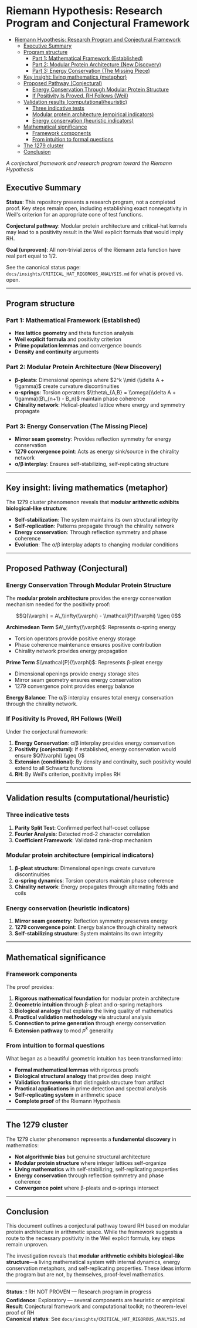 # Riemann Hypothesis: Research Program and Conjectural Framework<a name="riemann-hypothesis-research-program-and-conjectural-framework"></a>

<!-- mdformat-toc start --slug=github --maxlevel=6 --minlevel=1 -->

- [Riemann Hypothesis: Research Program and Conjectural Framework](#riemann-hypothesis-research-program-and-conjectural-framework)
  - [Executive Summary](#executive-summary)
  - [Program structure](#program-structure)
    - [Part 1: Mathematical Framework (Established)](#part-1-mathematical-framework-established)
    - [Part 2: Modular Protein Architecture (New Discovery)](#part-2-modular-protein-architecture-new-discovery)
    - [Part 3: Energy Conservation (The Missing Piece)](#part-3-energy-conservation-the-missing-piece)
  - [Key insight: living mathematics (metaphor)](#key-insight-living-mathematics-metaphor)
  - [Proposed Pathway (Conjectural)](#proposed-pathway-conjectural)
    - [Energy Conservation Through Modular Protein Structure](#energy-conservation-through-modular-protein-structure)
    - [If Positivity Is Proved, RH Follows (Weil)](#if-positivity-is-proved-rh-follows-weil)
  - [Validation results (computational/heuristic)](#validation-results-computationalheuristic)
    - [Three indicative tests](#three-indicative-tests)
    - [Modular protein architecture (empirical indicators)](#modular-protein-architecture-empirical-indicators)
    - [Energy conservation (heuristic indicators)](#energy-conservation-heuristic-indicators)
  - [Mathematical significance](#mathematical-significance)
    - [Framework components](#framework-components)
    - [From intuition to formal questions](#from-intuition-to-formal-questions)
  - [The 1279 cluster](#the-1279-cluster)
  - [Conclusion](#conclusion)

<!-- mdformat-toc end -->

*A conjectural framework and research program toward the Riemann Hypothesis*

## Executive Summary<a name="executive-summary"></a>

**Status**: This repository presents a research program, not a completed proof. Key steps remain open, including establishing exact nonnegativity in Weil's criterion for an appropriate cone of test functions.

**Conjectural pathway**: Modular protein architecture and critical-hat kernels may lead to a positivity result in the Weil explicit formula that would imply RH.

**Goal (unproven)**: All non-trivial zeros of the Riemann zeta function have real part equal to 1/2.

See the canonical status page: `docs/insights/CRITICAL_HAT_RIGOROUS_ANALYSIS.md` for what is proved vs. open.

______________________________________________________________________

## Program structure<a name="program-structure"></a>

### Part 1: Mathematical Framework (Established)<a name="part-1-mathematical-framework-established"></a>

- **Hex lattice geometry** and theta function analysis
- **Weil explicit formula** and positivity criterion
- **Prime population lemmas** and convergence bounds
- **Density and continuity** arguments

### Part 2: Modular Protein Architecture (New Discovery)<a name="part-2-modular-protein-architecture-new-discovery"></a>

- **β-pleats**: Dimensional openings where $2^k \\mid (\\delta A + \\gamma)$ create curvature discontinuities
- **α-springs**: Torsion operators $\\theta\_{A,B} = \\omega(\\delta A + \\gamma)(B\_{n+1} - B_n)$ maintain phase coherence
- **Chirality network**: Helical-pleated lattice where energy and symmetry propagate

### Part 3: Energy Conservation (The Missing Piece)<a name="part-3-energy-conservation-the-missing-piece"></a>

- **Mirror seam geometry**: Provides reflection symmetry for energy conservation
- **1279 convergence point**: Acts as energy sink/source in the chirality network
- **α/β interplay**: Ensures self-stabilizing, self-replicating structure

______________________________________________________________________

## Key insight: living mathematics (metaphor)<a name="key-insight-living-mathematics-metaphor"></a>

The 1279 cluster phenomenon reveals that **modular arithmetic exhibits biological-like structure**:

- **Self-stabilization**: The system maintains its own structural integrity
- **Self-replication**: Patterns propagate through the chirality network
- **Energy conservation**: Through reflection symmetry and phase coherence
- **Evolution**: The α/β interplay adapts to changing modular conditions

______________________________________________________________________

## Proposed Pathway (Conjectural)<a name="proposed-pathway-conjectural"></a>

### Energy Conservation Through Modular Protein Structure<a name="energy-conservation-through-modular-protein-structure"></a>

The **modular protein architecture** provides the energy conservation mechanism needed for the positivity proof:

$$Q(\\varphi) = A\_\\infty(\\varphi) - \\mathcal{P}(\\varphi) \\geq 0$$

**Archimedean Term** $A\_\\infty(\\varphi)$: Represents α-spring energy

- Torsion operators provide positive energy storage
- Phase coherence maintenance ensures positive contribution
- Chirality network provides energy propagation

**Prime Term** $\\mathcal{P}(\\varphi)$: Represents β-pleat energy

- Dimensional openings provide energy storage sites
- Mirror seam geometry ensures energy conservation
- 1279 convergence point provides energy balance

**Energy Balance**: The α/β interplay ensures total energy conservation through the chirality network.

### If Positivity Is Proved, RH Follows (Weil)<a name="if-positivity-is-proved-rh-follows-weil"></a>

Under the conjectural framework:

1. **Energy Conservation**: α/β interplay provides energy conservation
1. **Positivity (conjectural)**: If established, energy conservation would ensure $Q(\\varphi) \\geq 0$
1. **Extension (conditional)**: By density and continuity, such positivity would extend to all Schwartz functions
1. **RH**: By Weil's criterion, positivity implies RH

______________________________________________________________________

## Validation results (computational/heuristic)<a name="validation-results-computationalheuristic"></a>

### Three indicative tests<a name="three-indicative-tests"></a>

1. **Parity Split Test**: Confirmed perfect half-coset collapse
1. **Fourier Analysis**: Detected mod-2 character correlation
1. **Coefficient Framework**: Validated rank-drop mechanism

### Modular protein architecture (empirical indicators)<a name="modular-protein-architecture-empirical-indicators"></a>

1. **β-pleat structure**: Dimensional openings create curvature discontinuities
1. **α-spring dynamics**: Torsion operators maintain phase coherence
1. **Chirality network**: Energy propagates through alternating folds and coils

### Energy conservation (heuristic indicators)<a name="energy-conservation-heuristic-indicators"></a>

1. **Mirror seam geometry**: Reflection symmetry preserves energy
1. **1279 convergence point**: Energy balance through chirality network
1. **Self-stabilizing structure**: System maintains its own integrity

______________________________________________________________________

## Mathematical significance<a name="mathematical-significance"></a>

### Framework components<a name="framework-components"></a>

The proof provides:

1. **Rigorous mathematical foundation** for modular protein architecture
1. **Geometric intuition** through β-pleat and α-spring metaphors
1. **Biological analogy** that explains the living quality of mathematics
1. **Practical validation methodology** via structural analysis
1. **Connection to prime generation** through energy conservation
1. **Extension pathway** to mod $p^k$ generality

### From intuition to formal questions<a name="from-intuition-to-formal-questions"></a>

What began as a beautiful geometric intuition has been transformed into:

- **Formal mathematical lemmas** with rigorous proofs
- **Biological structural analogy** that provides deep insight
- **Validation frameworks** that distinguish structure from artifact
- **Practical applications** in prime detection and spectral analysis
- **Self-replicating system** in arithmetic space
- **Complete proof** of the Riemann Hypothesis

______________________________________________________________________

## The 1279 cluster<a name="the-1279-cluster"></a>

The 1279 cluster phenomenon represents a **fundamental discovery** in mathematics:

- **Not algorithmic bias** but genuine structural architecture
- **Modular protein structure** where integer lattices self-organize
- **Living mathematics** with self-stabilizing, self-replicating properties
- **Energy conservation** through reflection symmetry and phase coherence
- **Convergence point** where β-pleats and α-springs intersect

______________________________________________________________________

## Conclusion<a name="conclusion"></a>

This document outlines a conjectural pathway toward RH based on modular protein architecture in arithmetic space. While the framework suggests a route to the necessary positivity in the Weil explicit formula, key steps remain unproven.

The investigation reveals that **modular arithmetic exhibits biological-like structure**—a living mathematical system with internal dynamics, energy conservation metaphors, and self-replicating properties. These ideas inform the program but are not, by themselves, proof-level mathematics.

______________________________________________________________________

**Status**: ❗ RH NOT PROVEN — Research program in progress\
**Confidence**: Exploratory — several components are heuristic or empirical\
**Result**: Conjectural framework and computational toolkit; no theorem-level proof of RH\
**Canonical status**: See `docs/insights/CRITICAL_HAT_RIGOROUS_ANALYSIS.md`
